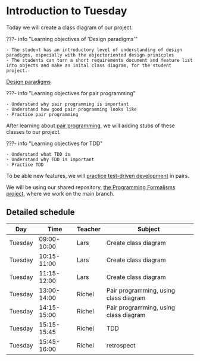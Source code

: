 # Introduction to Tuesday

Today we will create a class diagram of our project.

???- info "Learning objectives of 'Design paradigms'"

    - The student has an introductory level of understanding of design paradigms, especially with the objectoriented design prinicples
    - The students can turn a short requirements document and feature list into objects and make an inital class diagram, for the student project.-

[Design paradigms](design_develop/class_design.md)


???- info "Learning objectives for pair programming"

    - Understand why pair programming is important
    - Understand how good pair programming looks like
    - Practice pair programming

After learning about [pair programming](pair_programming/README.md),
we will adding stubs of these classes to our project.

???- info "Learning objectives for TDD"

    - Understand what TDD is
    - Understand why TDD is important
    - Practice TDD

To be able new features, we will 
[practice test-driven development](tdd/README.md)
in pairs.

We will be using our shared repository,
[the Programming Formalisms project](https://github.com/programming-formalisms/programming_formalisms_project_summer_2024),
where we work on the main branch.

## Detailed schedule

Day      |Time       |Teacher|Subject
---------|-----------|-------|-----------------------------------------------------------
Tuesday  |09:00-10:00|Lars   |Create class diagram
Tuesday  |10:15-11:00|Lars   |Create class diagram
Tuesday  |11:15-12:00|Lars   |Create class diagram
Tuesday  |13:00-14:00|Richel |Pair programming, using class diagram
Tuesday  |14:15-15:00|Richel |Pair programming, using class diagram
Tuesday  |15:15-15:45|Richel |TDD
Tuesday  |15:45-16:00|Richel |retrospect
